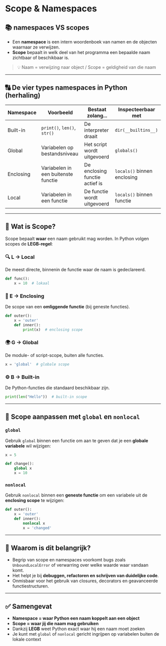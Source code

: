 # Scope & Namespaces

## 📚 namespaces VS scopes
- Een **namespace** is een intern woordenboek van namen en de objecten waarnaar ze verwijzen.
- **Scope** bepaalt in welk deel van het programma een bepaalde naam zichtbaar of beschikbaar is.

> 💡 Naam = verwijzing naar object / Scope = geldigheid van die naam

---

## 🔠 De vier types namespaces in Python (herhaling)
| Namespace     | Voorbeeld               | Bestaat zolang...                | Inspecteerbaar met |
|---------------|-------------------------|----------------------------------|---------------------|
| Built-in      | `print()`, `len()`, `str()` | De interpreter draait          | `dir(__builtins__)` |
| Global        | Variabelen op bestandsniveau | Het script wordt uitgevoerd    | `globals()`         |
| Enclosing     | Variabelen in een buitenste functie | De enclosing functie actief is | `locals()` binnen enclosing |
| Local         | Variabelen in een functie | De functie wordt uitgevoerd     | `locals()` binnen functie |

---

## 📍 Wat is Scope?
Scope bepaalt **waar** een naam gebruikt mag worden. In Python volgen scopes de **LEGB-regel**:

### 🔍 L → Local
De meest directe, binnenin de functie waar de naam is gedeclareerd.
```python
def func():
    x = 10  # lokaal
```

### 🔁 E → Enclosing
De scope van een **omliggende functie** (bij geneste functies).
```python
def outer():
    x = 'outer'
    def inner():
        print(x)  # enclosing scope
```

### 🌍 G → Global
De module- of script-scope, buiten alle functies.
```python
x = 'global'  # globale scope
```

### ⚙️ B → Built-in
De Python-functies die standaard beschikbaar zijn.
```python
print(len("Hello"))  # built-in scope
```

---

## 🔧 Scope aanpassen met `global` en `nonlocal`

### `global`
Gebruik `global` binnen een functie om aan te geven dat je een **globale variabele** wil wijzigen:
```python
x = 5

def change():
    global x
    x = 10
```

### `nonlocal`
Gebruik `nonlocal` binnen een **geneste functie** om een variabele uit de **enclosing scope** te wijzigen:
```python
def outer():
    x = 'outer'
    def inner():
        nonlocal x
        x = 'changed'
```

---

## 🧠 Waarom is dit belangrijk?
- Begrip van scope en namespaces voorkomt bugs zoals `UnboundLocalError` of verwarring over welke waarde waar vandaan komt.
- Het helpt je bij **debuggen, refactoren en schrijven van duidelijke code**.
- Onmisbaar voor het gebruik van closures, decorators en geavanceerde functiestructuren.

---

## ✅ Samengevat
- **Namespace = waar Python een naam koppelt aan een object**
- **Scope = waar jij die naam mag gebruiken**
- Dankzij **LEGB** weet Python exact waar hij een naam moet zoeken
- Je kunt met `global` of `nonlocal` gericht ingrijpen op variabelen buiten de lokale context



